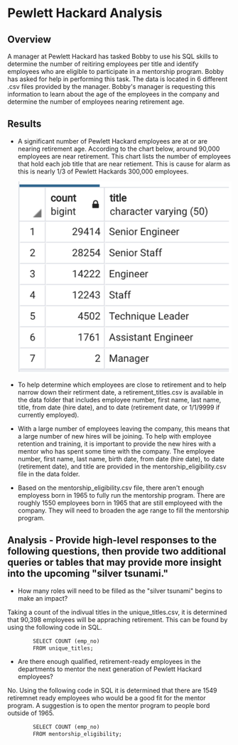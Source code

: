 # Pewlett Hackard Analysis

## Overview

A manager at Pewlett Hackard has tasked Bobby to use his SQL skills to determine the number of reitiring employees per title and identify employees who are eligible to participate in a mentorship program. Bobby has asked for help in performing this task. The data is located in 6 different .csv files provided by the manager. Bobby's manager is requesting this information to learn about the age of the employees in the company and determine the number of employees nearing retirement age.  

## Results

- A significant number of Pewlett Hackard employees are at or are nearing retirement age. According to the chart below, around 90,000 employees are near retirement. This chart lists the number of employees that hold each job title that are near retiement. This is cause for alarm as this is nearly 1/3 of Pewlett Hackards 300,000 employees. 
      
     ![alt text](Resources/Retirement_titles.png) 
     
- To help determine which employees are close to retirement and to help narrow down their retirment date, a retirement_titles.csv is available in the data folder that includes employee number, first name, last name, title, from date (hire date), and to date (retirement date, or 1/1/9999 if currently employed).

- With a large number of employees leaving the company, this means that a large number of new hires will be joining. To help with employee retention and training, it is important to provide the new hires with a mentor who has spent some time with the company. The employee number, first name, last name, birth date, from date (hire date), to date (retirement date), and title are provided in the mentorship_eligibility.csv file in the data folder. 

- Based on the mentorship_eligibility.csv file, there aren't enough employess born in 1965 to fully run the mentorship program. There are roughly 1550 employees born in 1965 that are still employeed with the company. They will need to broaden the age range to fill the mentorship program. 

## Analysis - Provide high-level responses to the following questions, then provide two additional queries or tables that may provide more insight into the upcoming "silver tsunami."

- How many roles will need to be filled as the "silver tsunami" begins to make an impact?

Taking a count of the indivual titles in the unique_titles.csv, it is determined that 90,398 employees will be appraching retirement. This can be found by using the following code in SQL. 

            SELECT COUNT (emp_no)
            FROM unique_titles;

- Are there enough qualified, retirement-ready employees in the departments to mentor the next generation of Pewlett Hackard employees?

No. Using the following code in SQL it is determined that there are 1549 retiremnet ready employees who would be a good fit for the mentor program. A suggestion is to open the mentor program to people bord outside of 1965.

            SELECT COUNT (emp_no)
            FROM mentorship_eligibility;
